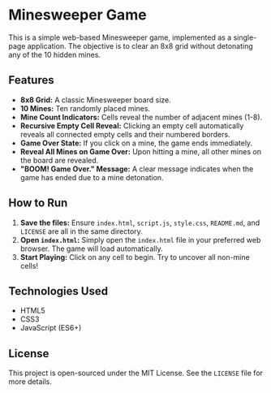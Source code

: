 # Minesweeper Game

This is a simple web-based Minesweeper game, implemented as a single-page application. The objective is to clear an 8x8 grid without detonating any of the 10 hidden mines.

## Features

*   **8x8 Grid:** A classic Minesweeper board size.
*   **10 Mines:** Ten randomly placed mines.
*   **Mine Count Indicators:** Cells reveal the number of adjacent mines (1-8).
*   **Recursive Empty Cell Reveal:** Clicking an empty cell automatically reveals all connected empty cells and their numbered borders.
*   **Game Over State:** If you click on a mine, the game ends immediately.
*   **Reveal All Mines on Game Over:** Upon hitting a mine, all other mines on the board are revealed.
*   **"BOOM! Game Over." Message:** A clear message indicates when the game has ended due to a mine detonation.

## How to Run

1.  **Save the files:** Ensure `index.html`, `script.js`, `style.css`, `README.md`, and `LICENSE` are all in the same directory.
2.  **Open `index.html`:** Simply open the `index.html` file in your preferred web browser. The game will load automatically.
3.  **Start Playing:** Click on any cell to begin. Try to uncover all non-mine cells!

## Technologies Used

*   HTML5
*   CSS3
*   JavaScript (ES6+)

## License

This project is open-sourced under the MIT License. See the `LICENSE` file for more details.

